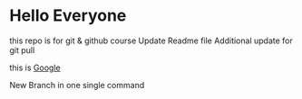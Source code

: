 # Hello Everyone 
this repo is for git & github course 
Update Readme file 
Additional update for git pull

this is [Google](https://www.google.com/)

New Branch in one single command
